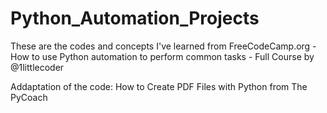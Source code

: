 # Python_Automation_Projects
These are the codes and concepts I've learned from FreeCodeCamp.org - How to use Python automation to perform common tasks - Full Course by @1littlecoder

Addaptation of the code: How to Create PDF Files with Python from The PyCoach
